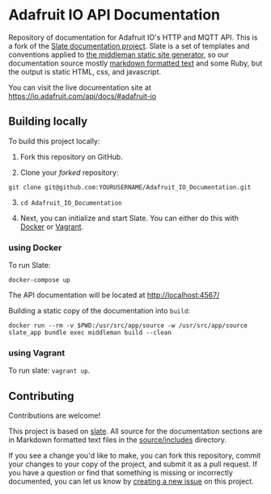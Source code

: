 # Adafruit IO API Documentation

Repository of documentation for Adafruit IO's HTTP and MQTT API. This is a fork of the [Slate documentation project](https://github.com/lord/slate). Slate is a set of templates and conventions applied to [the middleman static site generator](https://middlemanapp.com/), so our documentation source mostly [markdown formatted text](https://github.com/adam-p/markdown-here/wiki/Markdown-Cheatsheet) and some Ruby, but the output is static HTML, css, and javascript.

You can visit the live documentation site at https://io.adafruit.com/api/docs/#adafruit-io

## Building locally

To build this project locally:


1. Fork this repository on GitHub.

2. Clone your *forked* repository:

`git clone git@github.com:YOURUSERNAME/Adafruit_IO_Documentation.git`

3.  `cd Adafruit_IO_Documentation`

4. Next, you can initialize and start Slate. You can either do this with [Docker](https://www.docker.com) or [Vagrant](https://www.vagrantup.com).

### using Docker

To run Slate:

`docker-compose up`

The API documentation will be located at [http://localhost:4567/](http://localhost:4567/)

Building a static copy of the documentation into `build`:

`docker run --rm -v $PWD:/usr/src/app/source -w /usr/src/app/source slate_app bundle exec middleman build --clean`

### using Vagrant

To run slate:
 `vagrant up`.

## Contributing

Contributions are welcome! 

This project is based on [slate](https://github.com/lord/slate). All source for the documentation sections are in Markdown formatted text files in the [source/includes](https://github.com/adafruit/Adafruit_IO_Documentation/tree/master/source/includes) directory.

If you see a change you'd like to make, you can fork this repository, commit your changes to your copy of the project, and submit it as a pull request. If you have a question or find that something is missing or incorrectly documented, you can let us know by [creating a new issue](https://github.com/adafruit/Adafruit_IO_Documentation/issues) on this project.
